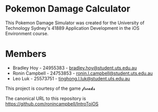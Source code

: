 # Pokemon Damage Calculator

This Pokemon Damage Simulator was created for the University of Technology Sydney's 41889 Application Development in the iOS Environment course.

# Members
- Bradley Hoy - 24955383 - bradley.hoy@student.uts.edu.au
- Ronin Campbell - 24753853 - ronin.l.campbell@student.uts.edu.au
- Leo Luk - 25573751 - tinghong.l.luk@student.uts.edu.au


This project is courtesy of the game 𝓯𝓻𝓮𝓪𝓴𝓼

The canonical URL to this repository is https://github.com/ronincampbell/IntroToiOS
